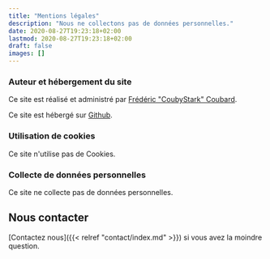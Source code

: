```yaml
---
title: "Mentions légales"
description: "Nous ne collectons pas de données personnelles."
date: 2020-08-27T19:23:18+02:00
lastmod: 2020-08-27T19:23:18+02:00
draft: false
images: []
---
```


<div class="pb-4">
  <h3 class="py-2">Auteur et hébergement du site</h3>
    <p>Ce site est réalisé et administré par <a href="https://www.linkedin.com/in/couby"><i class="fab fa-linkedin"></i> Frédéric "CoubyStark" Coubard</a>.</p>
    <p>Ce site est hébergé sur <a href="https://docs.github.com/en/github/site-policy/github-terms-of-service">Github</a>.</p>
  <h3 class="py-2">Utilisation de cookies</h3>
    <p>Ce site n'utilise pas de Cookies.</p>
  <h3 class="py-2">Collecte de données personnelles</h3>
    <p>Ce site ne collecte pas de données personnelles.</p>
</div>

## Nous contacter

[Contactez nous]({{< relref "contact/index.md" >}}) si vous avez la moindre question.
